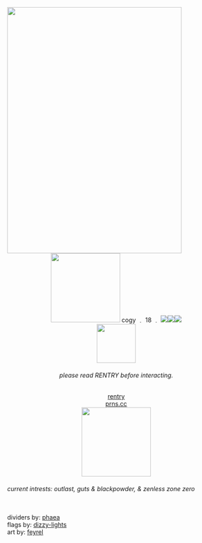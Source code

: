 
<img src="https://64.media.tumblr.com/39e576c583beef3e57933a94a202c345/17c7bb1a0486b48d-0e/s2048x3072/808b564a8bfe8128c383a70e8daa63bfa91e50ce.pnj" height="570px" width="403px" align="left">
<div align="center">
 <img src="https://64.media.tumblr.com/a8182c0b77319cd0221287d785e9885e/948b31eb082a3c1a-a6/s2048x3072/29112b1bd217ca6ddf77c582519a552464f800b8.pnj" height="160px">
 cogy ﹒ 18 ﹒ <img src="https://64.media.tumblr.com/285cd797609c865196ece04ced1ae17d/554e37fffe3e1e13-b4/s75x75_c1/b84fcae69b63bd6bea1b11ab93872fa43a93d504.gifv"><img src="https://64.media.tumblr.com/9aed40b02420f17eec899bfb38fc108a/5ec3909bb84752a1-49/s75x75_c1/a02dccb3fa1c60b01e29cb273b9515dcc2fa53d9.gifv"><img src="https://64.media.tumblr.com/b8edd53e299ed10f6411be371038c9ae/554e37fffe3e1e13-02/s75x75_c1/de25ca5fd2b3f3ad0b7e819551b760ab3515de06.gifv"><br>
 <img src="https://cdn.discordapp.com/attachments/828126968708726787/1293952434309173352/dddddddddddddddddddddddd.png?ex=67093e9c&is=6707ed1c&hm=41d0f80b210f3358b588eef24f79be428f1194a1a95e2b86beef1b690b6e1004&" height="90px">
 <h6>please read RENTRY before interacting. </h6>
 <a href="https://rentry.co/cogy">rentry</a><br>
 <a href="https://pronouns.cc/@cogy">prns.cc</a><br>
<img src="https://64.media.tumblr.com/dbf8415f3422d1e9a15c26ff14289fe9/948b31eb082a3c1a-ca/s2048x3072/4fb5d0658cc9b0d1f2813920e155c2bffc3d7727.pnj" height="160"></div>
<h6>current intrests: outlast, guts & blackpowder, & zenless zone zero</h6><br>
dividers by: <a href="https://www.tumblr.com/phaea">phaea</a><br>
flags by: <a href="https://www.tumblr.com/dizzy-lights">dizzy-lights</a><br>
art by: <a href="https://www.tumblr.com/feyrel">feyrel</a>

